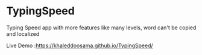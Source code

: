 # TypingSpeed
Typing Speed app with more features like many levels, word can't be copied and localized

Live Demo :https://khaleddoosama.github.io/TypingSpeed/
